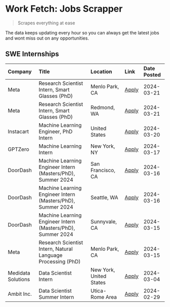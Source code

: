 # Work Fetch: Jobs Scrapper
> Scrapes everything at ease

The data keeps updating every hour so you can always get the latest jobs and wont miss out on any opportunities.

## SWE Internships
<!--START_SECTION:workfetch-->
| Company            | Title                                                        | Location                | Link                                                                                                                                                                                                                                                                     | Date Posted   |
|:-------------------|:-------------------------------------------------------------|:------------------------|:-------------------------------------------------------------------------------------------------------------------------------------------------------------------------------------------------------------------------------------------------------------------------|:--------------|
| Meta               | Research Scientist Intern, Smart Glasses (PhD)               | Menlo Park, CA          | [Apply](https://www.linkedin.com/jobs/view/research-scientist-intern-smart-glasses-phd-at-meta-3811308332?position=11&pageNum=0&refId=4QEA8X55xF0rSITHGd3P8Q%3D%3D&trackingId=kAoephINh2Vo3e7n934HjQ%3D%3D&trk=public_jobs_jserp-result_search-card)                     | 2024-03-21    |
| Meta               | Research Scientist Intern, Smart Glasses (PhD)               | Redmond, WA             | [Apply](https://www.linkedin.com/jobs/view/research-scientist-intern-smart-glasses-phd-at-meta-3811304794?position=12&pageNum=0&refId=4QEA8X55xF0rSITHGd3P8Q%3D%3D&trackingId=RG5sVXHVlyDmRvjGEucsIg%3D%3D&trk=public_jobs_jserp-result_search-card)                     | 2024-03-21    |
| Instacart          | Machine Learning Engineer, PhD Intern                        | United States           | [Apply](https://www.linkedin.com/jobs/view/machine-learning-engineer-phd-intern-at-instacart-3815634369?position=5&pageNum=0&refId=4QEA8X55xF0rSITHGd3P8Q%3D%3D&trackingId=lcMbmD8bemmkU5X08okS9g%3D%3D&trk=public_jobs_jserp-result_search-card)                        | 2024-03-20    |
| GPTZero            | Machine Learning Intern                                      | New York, NY            | [Apply](https://www.linkedin.com/jobs/view/machine-learning-intern-at-gptzero-3860723963?position=13&pageNum=0&refId=4QEA8X55xF0rSITHGd3P8Q%3D%3D&trackingId=r32E%2FhPnm3H3L18iQfRgAg%3D%3D&trk=public_jobs_jserp-result_search-card)                                    | 2024-03-17    |
| DoorDash           | Machine Learning Engineer Intern (Masters/PhD), Summer 2024  | San Francisco, CA       | [Apply](https://www.linkedin.com/jobs/view/machine-learning-engineer-intern-masters-phd-summer-2024-at-doordash-3736457737?position=3&pageNum=0&refId=4QEA8X55xF0rSITHGd3P8Q%3D%3D&trackingId=Z4UyqCxn5JpNfKPvvgHD1A%3D%3D&trk=public_jobs_jserp-result_search-card)     | 2024-03-16    |
| DoorDash           | Machine Learning Engineer Intern (Masters/PhD), Summer 2024  | Seattle, WA             | [Apply](https://www.linkedin.com/jobs/view/machine-learning-engineer-intern-masters-phd-summer-2024-at-doordash-3736455966?position=4&pageNum=0&refId=4QEA8X55xF0rSITHGd3P8Q%3D%3D&trackingId=gGnEmn7IsnIZ50JHO%2By%2BIg%3D%3D&trk=public_jobs_jserp-result_search-card) | 2024-03-16    |
| DoorDash           | Machine Learning Engineer Intern (Masters/PhD), Summer 2024  | Sunnyvale, CA           | [Apply](https://www.linkedin.com/jobs/view/machine-learning-engineer-intern-masters-phd-summer-2024-at-doordash-3736454973?position=2&pageNum=0&refId=4QEA8X55xF0rSITHGd3P8Q%3D%3D&trackingId=Uu5ponP9f8stF1bahJMeMw%3D%3D&trk=public_jobs_jserp-result_search-card)     | 2024-03-15    |
| Meta               | Research Scientist Intern, Natural Language Processing (PhD) | Menlo Park, CA          | [Apply](https://www.linkedin.com/jobs/view/research-scientist-intern-natural-language-processing-phd-at-meta-3858718375?position=10&pageNum=0&refId=4QEA8X55xF0rSITHGd3P8Q%3D%3D&trackingId=%2BeW9pTi8xuLcl8FlFslNNw%3D%3D&trk=public_jobs_jserp-result_search-card)     | 2024-03-15    |
| Medidata Solutions | Data Scientist Intern                                        | New York, United States | [Apply](https://www.linkedin.com/jobs/view/data-scientist-intern-at-medidata-solutions-3810253704?position=14&pageNum=0&refId=4QEA8X55xF0rSITHGd3P8Q%3D%3D&trackingId=Rl3rrfXbJvOxaigEplY3Ag%3D%3D&trk=public_jobs_jserp-result_search-card)                             | 2024-03-04    |
| Ambit Inc.         | Data Scientist Summer Intern                                 | Utica-Rome Area         | [Apply](https://www.linkedin.com/jobs/view/data-scientist-summer-intern-at-ambit-inc-3843121918?position=6&pageNum=0&refId=4QEA8X55xF0rSITHGd3P8Q%3D%3D&trackingId=m3tbBcbYHGVhniIXjG9z0g%3D%3D&trk=public_jobs_jserp-result_search-card)                                | 2024-02-29    |
<!--END_SECTION:workfetch-->
